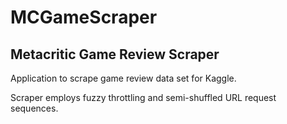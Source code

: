 # MCGameScraper
Metacritic Game Review Scraper
---
Application to scrape game review data set for Kaggle.

Scraper employs fuzzy throttling and semi-shuffled URL request sequences.
